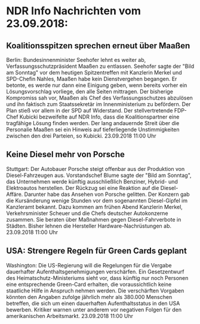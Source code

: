 # NDR Info Nachrichten vom 23.09.2018:


## Koalitionsspitzen sprechen erneut über Maaßen
Berlin:	Bundesinnenminister Seehofer lehnt es weiter ab, Verfassungsschutzpräsident Maaßen zu entlassen. Seehofer sagte der "Bild am Sonntag" vor dem heutigen Spitzentreffen mit Kanzlerin Merkel und SPD-Chefin Nahles, Maaßen habe kein Dienstvergehen begangen. Er betonte, es werde nur dann eine Einigung geben, wenn bereits vorher ein Lösungsvorschlag vorliege, den alle Seiten mittragen. Der bisherige Kompromiss sah vor, Maaßen als Chef des Verfassungsschutzes abzulösen und ihn faktisch zum Staatssekretär im Innenministerium zu befördern. Der Plan stieß vor allem in der SPD auf Widerstand. Der stellvertretende FDP-Chef Kubicki bezweifelte auf NDR Info, dass die Koalitionspartner eine tragfähige Lösung finden werden. Der lang andauernde Streit über die Personalie Maaßen sei ein Hinweis auf tieferliegende Unstimmigkeiten zwischen den drei Parteien, so Kubicki. 23.09.2018 11:00 Uhr 

## Keine Diesel mehr von Porsche
Stuttgart: Der Autobauer Porsche steigt offenbar aus der Produktion von Diesel-Fahrzeugen aus. Vorstandschef Blume sagte der "Bild am Sonntag", das Unternehmen werde künftig ausschließlich Benziner, Hybrid- und Elektroautos herstellen. Der Rückzug sei eine Reaktion auf die Diesel-Affäre. Darunter habe das Ansehen von Porsche gelitten. Der Konzern gab die Kursänderung wenige Stunden vor dem sogenannten Diesel-Gipfel im Kanzleramt bekannt. Dazu kommen am frühen Abend Kanzlerin Merkel, Verkehrsminister Scheuer und die Chefs deutscher Autokonzerne zusammen. Sie beraten über Maßnahmen gegen Diesel-Fahrverbote in Städten. Bisher lehnen die Hersteller Hardware-Nachrüstungen ab. 23.09.2018 11:00 Uhr 

## USA: Strengere Regeln für Green Cards geplant
Washington: Die US-Regierung will die Regelungen für die Vergabe dauerhafter Aufenthaltsgenehmigungen verschärfen. Ein Gesetzentwurf des Heimatschutz-Ministeriums sieht vor, dass künftig nur noch Personen eine entsprechende Green-Card erhalten, die voraussichtlich keine staatliche Hilfe in Anspruch nehmen werden. Die verschärften Vorgaben könnten den Angaben zufolge jährlich mehr als 380.000 Menschen betreffen, die sich um einen dauerhaften Aufenthaltsstatus in den USA bewerben. Kritiker warnen unter anderem vor negativen Folgen für den amerikanischen Arbeitsmarkt. 23.09.2018 11:00 Uhr 
